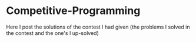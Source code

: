 # Competitive-Programming
Here I post the solutions of the contest I had given (the problems I solved in the contest and the one's I up-solved)
